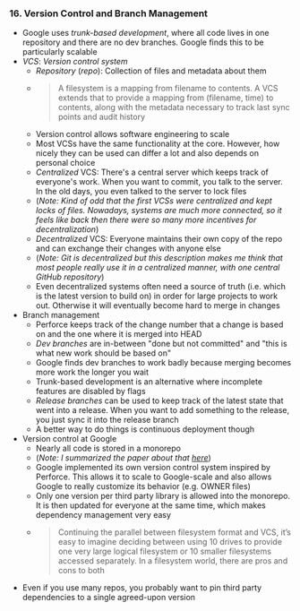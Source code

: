 ### 16. Version Control and Branch Management

- Google uses *trunk-based development*, where all code lives in one repository and there are no dev branches. Google finds this to be particularly scalable
- *VCS*: *Version control system*
	- *Repository* (*repo*): Collection of files and metadata about them
	- > A filesystem is a mapping from filename to contents. A VCS extends that to provide a mapping from (filename, time) to contents, along with the metadata necessary to track last sync points and audit history
	- Version control allows software engineering to scale
	- Most VCSs have the same functionality at the core. However, how nicely they can be used can differ a lot and also depends on personal choice
	- *Centralized* VCS: There's a central server which keeps track of everyone's work. When you want to commit, you talk to the server. In the old days, you even talked to the server to lock files
	- (*Note: Kind of odd that the first VCSs were centralized and kept locks of files. Nowadays, systems are much more connected, so it feels like back then there were so many more incentives for decentralization*)
	- *Decentralized* VCS: Everyone maintains their own copy of the repo and can exchange their changes with anyone else
	- (*Note: Git is decentralized but this description makes me think that most people really use it in a centralized manner, with one central GitHub repository*)
	- Even decentralized systems often need a source of truth (i.e. which is the latest version to build on) in order for large projects to work out. Otherwise it will eventually become hard to merge in changes
- Branch management
	- Perforce keeps track of the change number that a change is based on and the one where it is merged into HEAD
	- *Dev branches* are in-between "done but not committed" and "this is what new work should be based on"
	- Google finds dev branches to work badly because merging becomes more work the longer you wait
	- Trunk-based development is an alternative where incomplete features are disabled by flags
	- *Release branches* can be used to keep track of the latest state that went into a release. When you want to add something to the release, you just sync it into the release branch
	- A better way to do things is continuous deployment though
- Version control at Google
	- Nearly all code is stored in a monorepo
	- (*Note: I summarized the paper about that [here](/papers/003_Why_Google_Stores_Billions_of_Lines_of_Code_in_a_Single_Repository.md)*)
	- Google implemented its own version control system inspired by Perforce. This allows it to scale to Google-scale and also allows Google to really customize its behavior (e.g. OWNER files)
	- Only one version per third party library is allowed into the monorepo. It is then updated for everyone at the same time, which makes dependency management very easy
	- > Continuing the parallel between filesystem format and VCS, it’s easy to imagine deciding between using 10 drives to provide one very large logical filesystem or 10 smaller filesystems accessed separately. In a filesystem world, there are pros and cons to both
- Even if you use many repos, you probably want to pin third party dependencies to a single agreed-upon version
